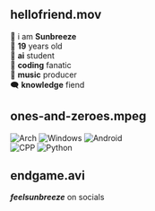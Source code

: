 ## hellofriend.mov
🦋 i am **Sunbreeze**  
🧑 **19** years old  
🧠 **ai** student   
🔧 **coding** fanatic  
🎵 **music** producer    
🗨️ **knowledge** fiend  
## ones-and-zeroes.mpeg
![Arch](https://camo.githubusercontent.com/510f548f5ea93c4ea8564da5f10d234ae30d734bf179a1ea43cd9fac5298dd39/68747470733a2f2f696d672e736869656c64732e696f2f62616467652f417263685f4c696e75782d3137393344313f7374796c653d666f722d7468652d6261646765266c6f676f3d617263682d6c696e7578266c6f676f436f6c6f723d7768697465 'arch')
![Windows](https://camo.githubusercontent.com/41281b9a32f13ac5b9d41ed9bae12c0de662f948f9bf59fd19df354fe49af146/68747470733a2f2f696d672e736869656c64732e696f2f62616467652f57696e646f77732d3030373844363f7374796c653d666f722d7468652d6261646765266c6f676f3d77696e646f7773266c6f676f436f6c6f723d7768697465 'windows')
![Android](https://camo.githubusercontent.com/5b7886225855c2c5ac8bcc15effcb289c238c597680d61c24e5e7541af59ee10/68747470733a2f2f696d672e736869656c64732e696f2f62616467652f416e64726f69642d3344444338343f7374796c653d666f722d7468652d6261646765266c6f676f3d616e64726f6964266c6f676f436f6c6f723d7768697465 'android')   
![CPP](https://img.shields.io/badge/C%2B%2B-00599C?style=for-the-badge&logo=c%2B%2B&logoColor=white 'c')
![Python](https://camo.githubusercontent.com/a00abd8cea4105fa1cad91f7235d11206b492f51afeb9b23a25d04e8f36935e3/68747470733a2f2f696d672e736869656c64732e696f2f62616467652f507974686f6e2d4646443433423f7374796c653d666f722d7468652d6261646765266c6f676f3d707974686f6e266c6f676f436f6c6f723d626c7565 'python')


## endgame.avi
***feelsunbreeze*** on socials
